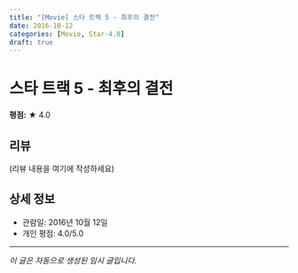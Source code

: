 ```yaml
---
title: "[Movie] 스타 트랙 5 - 최후의 결전"
date: 2016-10-12
categories: [Movie, Star-4.0]
draft: true
---
```


# 스타 트랙 5 - 최후의 결전

**평점:** ★ 4.0

## 리뷰

(리뷰 내용을 여기에 작성하세요)

## 상세 정보

- 관람일: 2016년 10월 12일
- 개인 평점: 4.0/5.0

---

*이 글은 자동으로 생성된 임시 글입니다.*
